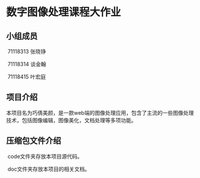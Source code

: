 # 数字图像处理课程大作业	

## 小组成员

​	71118313 张晓铮

​	71118314 谈金翰

​	71118415 叶宏庭

## 项目介绍

​	本项目名为巧倩美颜，是一款web端的图像处理应用，包含了主流的一些图像处理技术，包括图像编辑，图像美化，文档处理等多项功能。

## 压缩包文件介绍	

​	code文件夹存放本项目源代码。

​	doc文件夹存放本项目的相关文档。